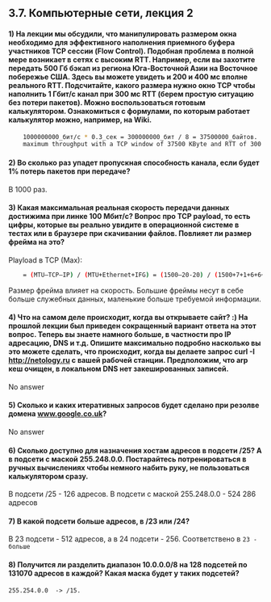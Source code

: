 ## 3.7. Компьютерные сети, лекция 2

#### 1) На лекции мы обсудили, что манипулировать размером окна необходимо для эффективного наполнения приемного буфера участников TCP сессии (Flow Control). Подобная проблема в полной мере возникает в сетях с высоким RTT. Например, если вы захотите передать 500 Гб бэкап из региона Юга-Восточной Азии на Восточное побережье США. Здесь вы можете увидеть и 200 и 400 мс вполне реального RTT. Подсчитайте, какого размера нужно окно TCP чтобы наполнить 1 Гбит/с канал при 300 мс RTT (берем простую ситуацию без потери пакетов). Можно воспользоваться готовым калькулятором. Ознакомиться с формулами, по которым работает калькулятор можно, например, на Wiki.

```bash   
	1000000000_бит/с * 0.3_сек = 300000000_бит / 8 = 37500000_байтов.
    maximum throughput with a TCP window of 37500 KByte and RTT of 300.0 ms <= 1024.00 Mbit/sec.
```

#### 2) Во сколько раз упадет пропускная способность канала, если будет 1% потерь пакетов при передаче?

В 1000 раз.

#### 3) Какая максимальная реальная скорость передачи данных достижима при линке 100 Мбит/с? Вопрос про TCP payload, то есть цифры, которые вы реально увидите в операционной системе в тестах или в браузере при скачивании файлов. Повлияет ли размер фрейма на это?

Playload в TCP (Max):

```bash
	= (MTU–TCP–IP) / (MTU+Ethernet+IFG) = (1500–20-20) / (1500+7+1+6+6+2+4+12) = 94.9_% (94.9_Мбит/c)
```
Размер фрейма влияет на скорость. Большие фреймы несут в себе больше служебных данных, маленькие больше требуемой информации.

#### 4) Что на самом деле происходит, когда вы открываете сайт? :) На прошлой лекции был приведен сокращенный вариант ответа на этот вопрос. Теперь вы знаете намного больше, в частности про IP адресацию, DNS и т.д. Опишите максимально подробно насколько вы это можете сделать, что происходит, когда вы делаете запрос curl -I http://netology.ru с вашей рабочей станции. Предположим, что arp кеш очищен, в локальном DNS нет закешированных записей.

No answer

#### 5) Сколько и каких итеративных запросов будет сделано при резолве домена www.google.co.uk?

No answer

#### 6) Сколько доступно для назначения хостам адресов в подсети /25? А в подсети с маской 255.248.0.0. Постарайтесь потренироваться в ручных вычислениях чтобы немного набить руку, не пользоваться калькулятором сразу.

В подсети /25 - 126 адресов.
В подсети с маской 255.248.0.0 - 524 286 адресов

#### 7) В какой подсети больше адресов, в /23 или /24?

В 23 подсети - 512 адресов, а в 24 подсети - 256. Соответствено в `23 - больше`

#### 8) Получится ли разделить диапазон 10.0.0.0/8 на 128 подсетей по 131070 адресов в каждой? Какая маска будет у таких подсетей?

`255.254.0.0  -> /15.`

